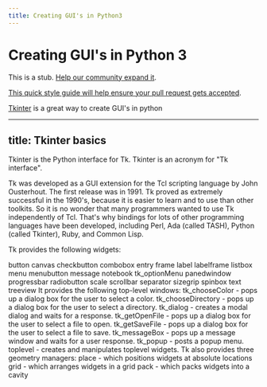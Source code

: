 ```yaml
---
title: Creating GUI's in Python3
---
```


# Creating GUI's in Python 3 

This is a stub. <a href='https://github.com/freecodecamp/guides/tree/master/src/pages/java/collections/index.md' target='_blank' rel='nofollow'>Help our community expand it</a>.

<a href='https://github.com/freecodecamp/guides/blob/master/README.md' target='_blank' rel='nofollow'>This quick style guide will help ensure your pull request gets accepted</a>.

<!-- The article goes here, in GitHub-flavored Markdown. Feel free to add YouTube videos, images, and CodePen/JSBin embeds  -->
[Tkinter](https://docs.python.org/3/library/tk.html) is a great way to create GUI's in python

---
title: Tkinter basics
---
Tkinter is the Python interface for Tk. Tkinter is an acronym for "Tk interface". 

Tk was developed as a GUI extension for the Tcl scripting language by John Ousterhout. The first release was in 1991. Tk proved as extremely successful in the 1990's, because it is easier to learn and to use than other toolkits. So it is no wonder that many programmers wanted to use Tk independently of Tcl. That's why bindings for lots of other programming languages have been developed, including Perl, Ada (called TASH), Python (called Tkinter), Ruby, and Common Lisp. 

Tk provides the following widgets:

button
canvas
checkbutton
combobox
entry
frame
label
labelframe
listbox
menu
menubutton
message
notebook
tk_optionMenu
panedwindow
progressbar
radiobutton
scale
scrollbar
separator
sizegrip
spinbox
text
treeview
It provides the following top-level windows:
tk_chooseColor - pops up a dialog box for the user to select a color.
tk_chooseDirectory - pops up a dialog box for the user to select a directory.
tk_dialog - creates a modal dialog and waits for a response.
tk_getOpenFile - pops up a dialog box for the user to select a file to open.
tk_getSaveFile - pops up a dialog box for the user to select a file to save.
tk_messageBox - pops up a message window and waits for a user response.
tk_popup - posts a popup menu.
toplevel - creates and manipulates toplevel widgets.
Tk also provides three geometry managers:
place - which positions widgets at absolute locations
grid - which arranges widgets in a grid
pack - which packs widgets into a cavity
